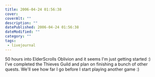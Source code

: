 ```yaml
---
title: 2006-04-24 01:56:38
cover: 
coverAlt: ""
description: ""
datePublished: 2006-04-24 01:56:38
dateModified: ""
category: ""
tags:
 - livejournal
---
```


50 hours into ElderScrolls Oblivion and it seems I'm just getting started :) I've completed the Thieves Guild and plan on finishing a bunch of other quests. We'll see how far I go before I start playing another game :)

